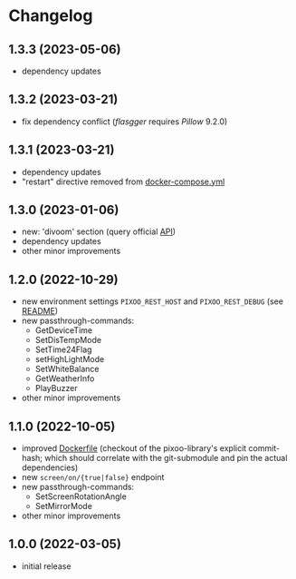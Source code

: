 # Changelog

## 1.3.3 (2023-05-06)

* dependency updates

## 1.3.2 (2023-03-21)

* fix dependency conflict (_flasgger_ requires _Pillow_ 9.2.0)

## 1.3.1 (2023-03-21)

* dependency updates
* "restart" directive removed from [docker-compose.yml](docker-compose.yml) 

## 1.3.0 (2023-01-06)

* new: 'divoom' section (query official [API](https://app.divoom-gz.com))
* dependency updates
* other minor improvements

## 1.2.0 (2022-10-29)

* new environment settings `PIXOO_REST_HOST` and `PIXOO_REST_DEBUG` (see [README](README.md))
* new passthrough-commands:
  * GetDeviceTime
  * SetDisTempMode
  * SetTime24Flag
  * setHighLightMode
  * SetWhiteBalance
  * GetWeatherInfo
  * PlayBuzzer
* other minor improvements

## 1.1.0 (2022-10-05)

* improved [Dockerfile](Dockerfile) (checkout of the pixoo-library's explicit commit-hash; which should correlate with the git-submodule and pin the actual dependencies)
* new `screen/on/{true|false}` endpoint
* new passthrough-commands:
  * SetScreenRotationAngle
  * SetMirrorMode
* other minor improvements

## 1.0.0 (2022-03-05)

* initial release